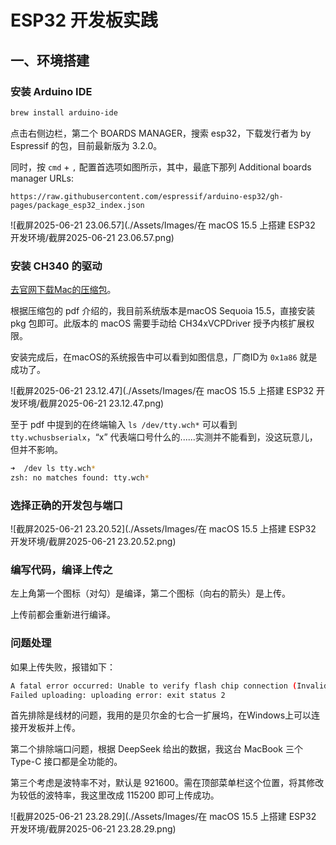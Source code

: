 # ESP32 开发板实践

## 一、环境搭建

### 安装 Arduino IDE

```bash
brew install arduino-ide
```

点击右侧边栏，第二个 BOARDS MANAGER，搜索 esp32，下载发行者为 by Espressif 的包，目前最新版为 3.2.0。

同时，按 `cmd` + `,` 配置首选项如图所示，其中，最底下那列 Additional boards manager URLs:

```
https://raw.githubusercontent.com/espressif/arduino-esp32/gh-pages/package_esp32_index.json
```



![截屏2025-06-21 23.06.57](./Assets/Images/在 macOS 15.5 上搭建 ESP32 开发环境/截屏2025-06-21 23.06.57.png)



### 安装 CH340 的驱动

[去官网下载Mac的压缩包](https://www.wch-ic.com/downloads/CH341SER_MAC_ZIP.html)。

根据压缩包的 pdf 介绍的，我目前系统版本是macOS Sequoia 15.5，直接安装 pkg 包即可。此版本的 macOS 需要手动给 CH34xVCPDriver 授予内核扩展权限。



安装完成后，在macOS的系统报告中可以看到如图信息，厂商ID为 `0x1a86` 就是成功了。

![截屏2025-06-21 23.12.47](./Assets/Images/在 macOS 15.5 上搭建 ESP32 开发环境/截屏2025-06-21 23.12.47.png)

至于 pdf 中提到的在终端输入 `ls /dev/tty.wch*` 可以看到 `tty.wchusbserialx`，“x” 代表端口号什么的......实测并不能看到，没这玩意儿，但并不影响。

```bash
➜  /dev ls tty.wch*
zsh: no matches found: tty.wch*
```



### 选择正确的开发包与端口

![截屏2025-06-21 23.20.52](./Assets/Images/在 macOS 15.5 上搭建 ESP32 开发环境/截屏2025-06-21 23.20.52.png)



### 编写代码，编译上传之

左上角第一个图标（对勾）是编译，第二个图标（向右的箭头）是上传。

上传前都会重新进行编译。



### 问题处理

如果上传失败，报错如下：

```bash
A fatal error occurred: Unable to verify flash chip connection (Invalid head of packet (0xE0): Possible serial noise or corruption.).
Failed uploading: uploading error: exit status 2
```

首先排除是线材的问题，我用的是贝尔金的七合一扩展坞，在Windows上可以连接开发板并上传。

第二个排除端口问题，根据 DeepSeek 给出的数据，我这台 MacBook 三个 Type-C 接口都是全功能的。

第三个考虑是波特率不对，默认是 921600。需在顶部菜单栏这个位置，将其修改为较低的波特率，我这里改成 115200 即可上传成功。

![截屏2025-06-21 23.28.29](./Assets/Images/在 macOS 15.5 上搭建 ESP32 开发环境/截屏2025-06-21 23.28.29.png)
